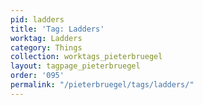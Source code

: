 ```yaml
---
pid: ladders
title: 'Tag: Ladders'
worktag: Ladders
category: Things
collection: worktags_pieterbruegel
layout: tagpage_pieterbruegel
order: '095'
permalink: "/pieterbruegel/tags/ladders/"
---
```

